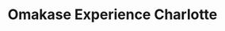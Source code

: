 ---
layout: place
title: "Omakase Experience Charlotte"
permalink: /north-carolina/charlotte/omakase-experience-charlotte.html
stateAbbr: NC
stateName: North Carolina
cityName: Charlotte
seo:
  name: "Omakase Experience Charlotte"
  type: Restaurant
  links: http://omakaseclt.com/
description: "Omakase Experience Charlotte serves delicious sushi in Charlotte, North Carolina. Try fresh Japanese dishes for a great dining experience. "
place_id: ChIJWxvHnjghVIgR2Iog3QuTHFo
photos:
  - name: >-
      places/ChIJWxvHnjghVIgR2Iog3QuTHFo/photos/AeeoHcL7z73jGZJwNzcyYpBfoCGb_4d1L3bcfMPXgo2HGUzwmqff4BKjrQBVIX9L_mYb7nxkFlNKQauL5KUePc110QLJDZdIc2Y393tTMrN4gh0a0F6Z44-aCqDyjos56adfg0akYH8V3pbgsfc7E4BR0EBA7R6EEOe6-QHGacUlS9HBOPi-hDfMgxTpfkUOp6HvhyXlqf5G5Q2pPtO2_pkr7YTedCvI1alSiNdLCb6CeQt55kpbMKn6AsYVTLUzXt9lDm0Qnt-gzGL4zsI8-uOs4unBj9ZQ6bJq5gmM04DHDG5TLw
    widthPx: 1125
    heightPx: 766
    authorAttributions:
      - displayName: Omakase Experience Charlotte
        uri: https://maps.google.com/maps/contrib/107475970739608254411
        photoUri: >-
          https://lh3.googleusercontent.com/a-/ALV-UjXa35tkHWahl29CNmQUrRywEAbHX62OIvTcz8pP8aDLcLAOTHU=s100-p-k-no-mo
    flagContentUri: >-
      https://www.google.com/local/imagery/report/?cb_client=maps_api_places.places_api&image_key=!1e10!2sAF1QipNcU1wfPKVUrFe6DoOLeeqsGDGP9lAjAX8ofrjY&hl=en-US
    googleMapsUri: >-
      https://www.google.com/maps/place//data=!3m4!1e2!3m2!1sAF1QipNcU1wfPKVUrFe6DoOLeeqsGDGP9lAjAX8ofrjY!2e10!4m2!3m1!1s0x885421389ec71b5b:0x5a1c930bdd208ad8
  - name: >-
      places/ChIJWxvHnjghVIgR2Iog3QuTHFo/photos/AeeoHcIOmza-Nx8TQ5-rEBmFpbXfviKnRQ9L6rNKbqIIoXNwcKSOORFVJBAEDFRvAM-fFAO0rW5qfVXdWLtlE7QMUUQ4T6FN-wOoPY-4LXSPJrgMysK5QmMtPEKrGQCY_G_CDzog0bFKq9ldD3V6VoOR2QsYhFdt2iYqRKrTXKEmd53oq6LkbHTpdtcQgOzfHYkBXBJUujYwz3-sPHJ8NSXhB07Us41ntFqbq1hJM4YoUucPemZkmOn60jzSsbYIxlefi5dCnrC80nd7zKPSKjNqSI60o8JEHxWSo3gO-3vDGmonJA
    widthPx: 1080
    heightPx: 609
    authorAttributions:
      - displayName: Omakase Experience Charlotte
        uri: https://maps.google.com/maps/contrib/107475970739608254411
        photoUri: >-
          https://lh3.googleusercontent.com/a-/ALV-UjXa35tkHWahl29CNmQUrRywEAbHX62OIvTcz8pP8aDLcLAOTHU=s100-p-k-no-mo
    flagContentUri: >-
      https://www.google.com/local/imagery/report/?cb_client=maps_api_places.places_api&image_key=!1e10!2sAF1QipMgECkCLonKlbJN6F0tMimTpcePfDplf6BgCLZ7&hl=en-US
    googleMapsUri: >-
      https://www.google.com/maps/place//data=!3m4!1e2!3m2!1sAF1QipMgECkCLonKlbJN6F0tMimTpcePfDplf6BgCLZ7!2e10!4m2!3m1!1s0x885421389ec71b5b:0x5a1c930bdd208ad8
  - name: >-
      places/ChIJWxvHnjghVIgR2Iog3QuTHFo/photos/AeeoHcLRoBAZfs7GbtOdN-MJTU7_j83bS2vxnajHdEuja6eGIcROlxfnj1B6csmjKDqRngovkcAvrllrRV4DHawPxFwkFyDDbDg7P4rk8eg5UARvipOvZ7KUT_5DWLsd-hlk5VABcDvR1Bo0HsJJpMwanDTD_uL4bA4U73Y1enddluadYW46_5-tqY53k-MU7ALfN7rDbudsUg1zrmlJ9AYu2lLa6-CkPx7dIH0d6QkiAI17PoW45cjfkJ6HjtID42D80TkxM4gXpreUAC1UWM3nvN_3JXeTqWGq7DRlT4eY_ZLGaw
    widthPx: 3200
    heightPx: 4800
    authorAttributions:
      - displayName: Omakase Experience Charlotte
        uri: https://maps.google.com/maps/contrib/107475970739608254411
        photoUri: >-
          https://lh3.googleusercontent.com/a-/ALV-UjXa35tkHWahl29CNmQUrRywEAbHX62OIvTcz8pP8aDLcLAOTHU=s100-p-k-no-mo
    flagContentUri: >-
      https://www.google.com/local/imagery/report/?cb_client=maps_api_places.places_api&image_key=!1e10!2sAF1QipN11YN8sM-Hx7qxo7kIinHAphSHmvJP9Juy9Zyn&hl=en-US
    googleMapsUri: >-
      https://www.google.com/maps/place//data=!3m4!1e2!3m2!1sAF1QipN11YN8sM-Hx7qxo7kIinHAphSHmvJP9Juy9Zyn!2e10!4m2!3m1!1s0x885421389ec71b5b:0x5a1c930bdd208ad8
  - name: >-
      places/ChIJWxvHnjghVIgR2Iog3QuTHFo/photos/AeeoHcIE7VdDBKGduFXteh8770qa1CH02lcBiujuuduG5u6r2R08SRQi_g3sagXSpNGh3kFaZwL61jCpzDI8-GRfWRTLYcFPeWfgs-I59o_2-oIAPwmjnaP2NEY_61oE911wDhxEARMWw1hyFvcwzpDyq17IJU4wcYwta-wRI9xx7NjjjVbH0pthx1NpPicqZzWVof4zzJYj1ByIkzvisEFSKzgl31OEZevHxXWc9sZRD6aS71TlQo0UtcSf2d5buMeqMxu-EaooKRHtgAMO5uzrjcS8UCytm6ZzwakPDeVHX_CKD3sEzcauEbbdTOFcb9IVzUU0SCMJ4WQjtZLLk4OofIWQKmEZ2twzS7PoYIOnQ4Odks_8G9ubHyQqQWrUHbH5acE2l6xpSIvwbAmEbq4pBuye1_Enm7z4SphJ4yN4jj62_lhW
    widthPx: 3024
    heightPx: 4032
    authorAttributions:
      - displayName: Shannon vanWitzenburg
        uri: https://maps.google.com/maps/contrib/116737369223824143023
        photoUri: >-
          https://lh3.googleusercontent.com/a/ACg8ocJD8UI7QiwM2VLRIudWrQNkfmC2GlaOdMX_x7FNJpywQ81h_Q=s100-p-k-no-mo
    flagContentUri: >-
      https://www.google.com/local/imagery/report/?cb_client=maps_api_places.places_api&image_key=!1e10!2sCIHM0ogKEICAgIDBtqav7AE&hl=en-US
    googleMapsUri: >-
      https://www.google.com/maps/place//data=!3m4!1e2!3m2!1sCIHM0ogKEICAgIDBtqav7AE!2e10!4m2!3m1!1s0x885421389ec71b5b:0x5a1c930bdd208ad8
  - name: >-
      places/ChIJWxvHnjghVIgR2Iog3QuTHFo/photos/AeeoHcLXOJqO0DKAeGeuTsCg4ibizvVIEkQtSoyZGW_Nr3XyR1X3m6428-UUhwOWXEV7N-ETVoCAnOrYP3IB3B-kT91VA2CJQe4I_ukVD7bI9MC1uSa7BDg-Too7DGqb5vaoRuFP7t9ESHZW0zqUD8fEK9lQhx3RJ1D2CkF-6_0itGZvNTwF7C98XG-V81-NbOmmy0y3OC1oUSIQ1oOvPwFy7SqVkfqjQ6PwpIshMiywgRLEeuVsD-0Hs0DBk-eVWltV6bhlvTIgmSPAttZxxvLRGds7h4hCQwET1LASCyQr1ohU4LpqXOwbTB6tZ9qW1ouNJweSOneZoXI7NEa-0puTpM3zz4iP6BZxEX6n9KJPQQeyl3lrRRisT7l281NzPJnjNfYmsFNHwRP1yUUh6NBDj11DKG9_aTd_I-cTrvOldiXKDg
    widthPx: 4000
    heightPx: 3000
    authorAttributions:
      - displayName: Phi Phạm
        uri: https://maps.google.com/maps/contrib/108343186059111590620
        photoUri: >-
          https://lh3.googleusercontent.com/a-/ALV-UjVKWVyvetAf1aY4v--EZMtJ4JqFWtLZC4aju4sAdlFNwAm8etM=s100-p-k-no-mo
    flagContentUri: >-
      https://www.google.com/local/imagery/report/?cb_client=maps_api_places.places_api&image_key=!1e10!2sCIHM0ogKEICAgIDllf2tdQ&hl=en-US
    googleMapsUri: >-
      https://www.google.com/maps/place//data=!3m4!1e2!3m2!1sCIHM0ogKEICAgIDllf2tdQ!2e10!4m2!3m1!1s0x885421389ec71b5b:0x5a1c930bdd208ad8
  - name: >-
      places/ChIJWxvHnjghVIgR2Iog3QuTHFo/photos/AeeoHcITWgvyzIDwzanDLUZbb5tJTnohQD928hiQhxptalkD-vkrVqE7nypFo1J7dC9ALQwf0G4QUbZP_lyKL6x1__rDwxNMWi0o8mO6G-QV8i-GrHsprlVwXNpLO4WXUvnPLIXDS_r2xGCEus-g0YDxXz2An_6kYZJq4c3uJJb1DrAqT9jqdSubQKp-i18cmiHloxBLxOcLiwZjeuLvAUd_C4pv9DNg56ML5rY7dUsj-8WUa11-6BxvJS_5FwYgEwHmLCTH2KuMguVem7k9BzLkgIupyUy01h3oxrRT2Yv-FiG-EQ2JIf8ofn6bldaw2niGsKdH2BjnqOrhnaLofg2wDcnLVlxcWfcfrXDPdmZP7-FbXlZggG7G6zimgBqYhwR_8WcMQT3V1W_7gv1t8Xagb0-1vuTwUK4Q7MTHFxXTBIABbA
    widthPx: 3024
    heightPx: 4032
    authorAttributions:
      - displayName: Susie Runkle
        uri: https://maps.google.com/maps/contrib/103057049520899972157
        photoUri: >-
          https://lh3.googleusercontent.com/a-/ALV-UjVu9cPGsC0wHntWbaFCGxnmy02XnVCEEo7epEfz8jji0BMwvEnO=s100-p-k-no-mo
    flagContentUri: >-
      https://www.google.com/local/imagery/report/?cb_client=maps_api_places.places_api&image_key=!1e10!2sCIHM0ogKEICAgICn7PHyAQ&hl=en-US
    googleMapsUri: >-
      https://www.google.com/maps/place//data=!3m4!1e2!3m2!1sCIHM0ogKEICAgICn7PHyAQ!2e10!4m2!3m1!1s0x885421389ec71b5b:0x5a1c930bdd208ad8
  - name: >-
      places/ChIJWxvHnjghVIgR2Iog3QuTHFo/photos/AeeoHcKR1o07BhxcD2uiYh0Vq0QdsvlcwunhpXLnYFjKA5L63bwovIT-Hk8WXEwbWFcscihN0uzglj7AV5BzfcwFqRMZrM-IJ3gcpIj-iCUUODYQ1BUmxsdgprkLdjSuIVR9gfcQ3DmppCWtSh1Rs23oe1-YO5jppKzH3uo35JjezlL8CLLbKVd8ABq0TukFBk_bJoDnaXqdGP_cblJlS9sSAqYw0mrA3oFMwrXdDf3Zud3woIF1tJK5Lrl4V2QVwi6-fMVF5oUkC99cF6U6XvsafMlbI9x2aBwB3hnaGv9-1ElTialih2hIu8ZoC_kb9MncTyT6-eJiO4wXLUXkt29ksREyCGURQ1XrWQqMAIoRwcrVE3ojOxDZ3qQo9afyexaYn7-ZI4dPG6JAsoc-mDFyaf-M_THqVPM81kvvIRV0YhGewvvB
    widthPx: 1848
    heightPx: 2772
    authorAttributions:
      - displayName: Stefanie Brunner
        uri: https://maps.google.com/maps/contrib/105964203423045683270
        photoUri: >-
          https://lh3.googleusercontent.com/a-/ALV-UjXLOZrsnaW_rE_ZsUTxdQv-kTs4yiZJUrY4zFqlOrhnddUZ-gYCqQ=s100-p-k-no-mo
    flagContentUri: >-
      https://www.google.com/local/imagery/report/?cb_client=maps_api_places.places_api&image_key=!1e10!2sCIHM0ogKEICAgID_w7-asQE&hl=en-US
    googleMapsUri: >-
      https://www.google.com/maps/place//data=!3m4!1e2!3m2!1sCIHM0ogKEICAgID_w7-asQE!2e10!4m2!3m1!1s0x885421389ec71b5b:0x5a1c930bdd208ad8
  - name: >-
      places/ChIJWxvHnjghVIgR2Iog3QuTHFo/photos/AeeoHcINs6rvkzNJPQVHgoRUtajxMlojjzGuZpgSqZ9RjirYe5y_Ws5iyiiNFNe6kWgHVqBYE_kcg_3HtLKzicli66ir1ejA0T6CRCRTUPo7EwNl5Qevh6OnoGh4ieVfnmWXw03BCPJ8eEYfNTyDRAlnNB4iCOIU7TAONwsPXVaPwySvI7x4ABVxLiyDqgXwmrCdI9_kWsux9I1X0o5Zt_Ha3_7ZjGxgo5i7aNmwrEldXZNn-vnwfKvtJiwuFCmHK5jQRBaOg_z3iAMIFddlWe1ZQEDbZG-H596Hx5rDvTIMUmFHnMntwwhaU9ir_5V60dTTedU3whwF_GNVFLcFQo9ZroHUMq6xH1qknc17G-WwYKZ35xAHYxmj-Wh9zt_xLGgwrSHM_uv7ZKgfpYW8-ejg-FlPdcdZTooQZiVJue7zzssJ_zw
    widthPx: 2994
    heightPx: 3681
    authorAttributions:
      - displayName: Carol Rego
        uri: https://maps.google.com/maps/contrib/108531436744470278826
        photoUri: >-
          https://lh3.googleusercontent.com/a-/ALV-UjW2hY7OxdtgdaRvbFuOpNICqPKPuDmAM3ozCavv97mB4fhkmbZ8=s100-p-k-no-mo
    flagContentUri: >-
      https://www.google.com/local/imagery/report/?cb_client=maps_api_places.places_api&image_key=!1e10!2sCIHM0ogKEICAgIDbkpvp6QE&hl=en-US
    googleMapsUri: >-
      https://www.google.com/maps/place//data=!3m4!1e2!3m2!1sCIHM0ogKEICAgIDbkpvp6QE!2e10!4m2!3m1!1s0x885421389ec71b5b:0x5a1c930bdd208ad8
  - name: >-
      places/ChIJWxvHnjghVIgR2Iog3QuTHFo/photos/AeeoHcIwxi4aTNvtlUlEsMxzLU9ulLr_j4hRMzYNgENgEqIh1gsiDe2sCIZpyONUxzAy_5xclRVy979A4xJqT-uDyOfLbhhmaPzq7epp0K7Adfc-B2PSpg2GVU20QEeCKzmur5qsHYBc2T4e8ZRDHg5yLcYHOmCjpxdInuO8R4ZoMK0JvLPB8ZrBlPow-JXwaoOMc7gmAPBXGFjFVagQf4iYgOoienJLM7zzg_idz2mlz34ZJPPV6KlgxcR-qBwNbiDf1Q85SBYqf5FR1uioPUcOToTJiZlYaPG7a8m2XkdFjOzleGoZah8Vwcaj-Qd1Lu_LCYWRonu_MnbeXEh7zPC7d2nlB-SCyPmwwH3HeAEAXXAHwzEqKHQr92tTVpDlGFOdzAHk1Uw5xT_FdJjnO2ILeeA32WnRIVgSK4eYNeI0woPS3A
    widthPx: 3024
    heightPx: 4032
    authorAttributions:
      - displayName: Seth Stidham
        uri: https://maps.google.com/maps/contrib/110430506009723141085
        photoUri: >-
          https://lh3.googleusercontent.com/a/ACg8ocJKwhpn6bZmh-uO6bZDTqHsBpT3No8q9i38n25eHiJET1KMKQ=s100-p-k-no-mo
    flagContentUri: >-
      https://www.google.com/local/imagery/report/?cb_client=maps_api_places.places_api&image_key=!1e10!2sCIHM0ogKEICAgIC-g7mBbg&hl=en-US
    googleMapsUri: >-
      https://www.google.com/maps/place//data=!3m4!1e2!3m2!1sCIHM0ogKEICAgIC-g7mBbg!2e10!4m2!3m1!1s0x885421389ec71b5b:0x5a1c930bdd208ad8
  - name: >-
      places/ChIJWxvHnjghVIgR2Iog3QuTHFo/photos/AeeoHcJKk0VpVJteufrBAPHDd19sacD0jGmP26q5j2Yx8HO2Pp-RuzSLTuFmXu9Yatfnjl2qkLNP5R55B_abB5TbqapBS4m9JhFlJCQHRsPPLjdh1NErUblMqXuMle8nTV3WrvahzHdRf75ew2yPFh1Qku_thlgWvrTBUCyAYixKjuQBkLKsAqNdu3igIb6Yx9aio4SbSRhCxy7sMIqWd_sEOXw9RDcC-ItPVixWpG4zU-YRLXE0LvAvQjrl3AlY74BfKstkZVY1M1IozJbjNEhTErjayCxTEs_hGMh5CYt4gS-FzG1w6iYzK8PYUyL6pDbmjAiLbi7x-ZX3px5JNCTGoYNBhmRch8fgIH4bCp2lCPFX8VwprrHINF3n2cvYe0RqAfCLrUhPk2aMdfjxYUiONFKJkgNRawGJGcQq1mYYM72cFQ
    widthPx: 3024
    heightPx: 4032
    authorAttributions:
      - displayName: Carol Rego
        uri: https://maps.google.com/maps/contrib/108531436744470278826
        photoUri: >-
          https://lh3.googleusercontent.com/a-/ALV-UjW2hY7OxdtgdaRvbFuOpNICqPKPuDmAM3ozCavv97mB4fhkmbZ8=s100-p-k-no-mo
    flagContentUri: >-
      https://www.google.com/local/imagery/report/?cb_client=maps_api_places.places_api&image_key=!1e10!2sCIHM0ogKEICAgIDbkpvpaQ&hl=en-US
    googleMapsUri: >-
      https://www.google.com/maps/place//data=!3m4!1e2!3m2!1sCIHM0ogKEICAgIDbkpvpaQ!2e10!4m2!3m1!1s0x885421389ec71b5b:0x5a1c930bdd208ad8
address: 2907 Providence Rd STE 101, Charlotte, NC 28211, USA
street: 2907 Providence Rd STE 101
city: Charlotte
state: NC
zip: '28211'
country: USA
neighborhood: Providence Park
latitude: '35.171305'
longitude: '-80.807536'
accessibility_options:
  wheelchairAccessibleParking: true
  wheelchairAccessibleEntrance: true
  wheelchairAccessibleRestroom: true
  wheelchairAccessibleSeating: true
business_status: OPERATIONAL
name: Omakase Experience Charlotte
google_maps_links:
  directionsUri: >-
    https://www.google.com/maps/dir//''/data=!4m7!4m6!1m1!4e2!1m2!1m1!1s0x885421389ec71b5b:0x5a1c930bdd208ad8!3e0
  placeUri: https://maps.google.com/?cid=6493226441925233368
  writeAReviewUri: >-
    https://www.google.com/maps/place//data=!4m3!3m2!1s0x885421389ec71b5b:0x5a1c930bdd208ad8!12e1
  reviewsUri: >-
    https://www.google.com/maps/place//data=!4m4!3m3!1s0x885421389ec71b5b:0x5a1c930bdd208ad8!9m1!1b1
  photosUri: >-
    https://www.google.com/maps/place//data=!4m3!3m2!1s0x885421389ec71b5b:0x5a1c930bdd208ad8!10e5
primary_type: Sushi Restaurant
opening_hours:
  regular: null
  current: null
secondary_opening_hours:
  regular:
    weekdayDescriptions: null
    type: null
  current:
    weekdayDescriptions: null
    type: null
phone: (704) 754-4315
price_level: null
price_range: $100 &ndash; & up
rating: '4.8'
rating_count: 56
website: http://omakaseclt.com/
reviews: null
parking_options: null
payment_options: null
allow_dogs: null
curbside_pickup: null
delivery: null
dine_in: null
good_for_children: null
good_for_groups: null
good_for_sports: null
live_music: null
menu_for_children: null
outdoor_seating: null
reservable: null
restroom: null
serves_beer: null
serves_breakfast: null
serves_brunch: null
serves_cocktails: null
serves_coffee: null
serves_dinner: null
serves_dessert: null
serves_lunch: null
serves_vegetarian_food: null
serves_wine: null
takeout: null
summary: null

---